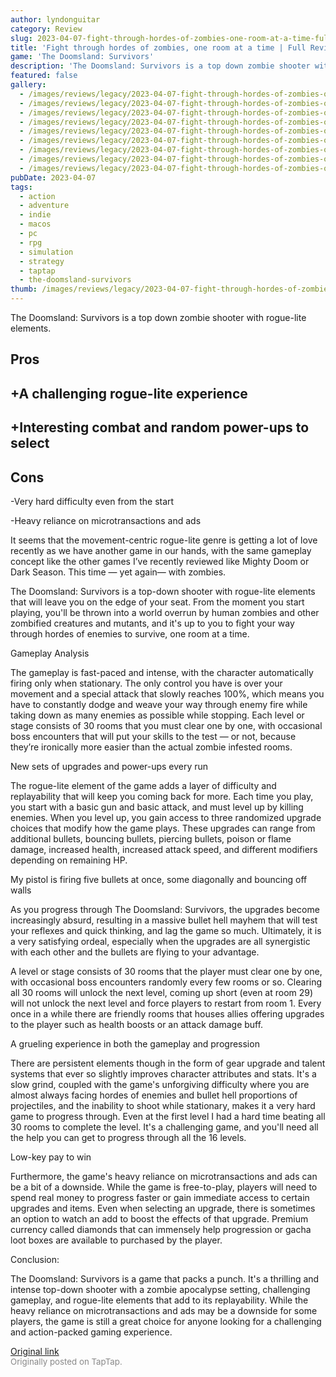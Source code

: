 ```yaml
---
author: lyndonguitar
category: Review
slug: 2023-04-07-fight-through-hordes-of-zombies-one-room-at-a-time-full-review-the-doomsland-survivors
title: 'Fight through hordes of zombies, one room at a time | Full Review - The Doomsland: Survivors'
game: 'The Doomsland: Survivors'
description: 'The Doomsland: Survivors is a top down zombie shooter with rogue-lite elements.'
featured: false
gallery:
  - /images/reviews/legacy/2023-04-07-fight-through-hordes-of-zombies-one-room-at-a-time--full-review---the-doomsland-survivors-0.avif
  - /images/reviews/legacy/2023-04-07-fight-through-hordes-of-zombies-one-room-at-a-time--full-review---the-doomsland-survivors-1.avif
  - /images/reviews/legacy/2023-04-07-fight-through-hordes-of-zombies-one-room-at-a-time--full-review---the-doomsland-survivors-2.avif
  - /images/reviews/legacy/2023-04-07-fight-through-hordes-of-zombies-one-room-at-a-time--full-review---the-doomsland-survivors-3.avif
  - /images/reviews/legacy/2023-04-07-fight-through-hordes-of-zombies-one-room-at-a-time--full-review---the-doomsland-survivors-4.avif
  - /images/reviews/legacy/2023-04-07-fight-through-hordes-of-zombies-one-room-at-a-time--full-review---the-doomsland-survivors-5.avif
  - /images/reviews/legacy/2023-04-07-fight-through-hordes-of-zombies-one-room-at-a-time--full-review---the-doomsland-survivors-6.avif
  - /images/reviews/legacy/2023-04-07-fight-through-hordes-of-zombies-one-room-at-a-time--full-review---the-doomsland-survivors-7.avif
  - /images/reviews/legacy/2023-04-07-fight-through-hordes-of-zombies-one-room-at-a-time--full-review---the-doomsland-survivors-8.avif
pubDate: 2023-04-07
tags:
  - action
  - adventure
  - indie
  - macos
  - pc
  - rpg
  - simulation
  - strategy
  - taptap
  - the-doomsland-survivors
thumb: /images/reviews/legacy/2023-04-07-fight-through-hordes-of-zombies-one-room-at-a-time--full-review---the-doomsland-survivors-0.avif
---
```


The Doomsland: Survivors is a top down zombie shooter with rogue-lite elements.




## Pros



## +A challenging rogue-lite experience


## +Interesting combat and random power-ups to select




## Cons


-Very hard difficulty even from the start

-Heavy reliance on microtransactions and ads

It seems that the movement-centric rogue-lite genre is getting a lot of love recently as we have another game in our hands, with the same gameplay concept like the other games I’ve recently reviewed like Mighty Doom or Dark Season. This time — yet again— with zombies.

The Doomsland: Survivors is a top-down shooter with rogue-lite elements that will leave you on the edge of your seat. From the moment you start playing, you'll be thrown into a world overrun by human zombies and other zombified creatures and mutants, and it's up to you to fight your way through hordes of enemies to survive, one room at a time.

Gameplay Analysis

The gameplay is fast-paced and intense, with the character automatically firing only when stationary. The only control you have is over your movement and a special attack that slowly reaches 100%, which means you have to constantly dodge and weave your way through enemy fire while taking down as many enemies as possible while stopping. Each level or stage consists of 30 rooms that you must clear one by one, with occasional boss encounters that will put your skills to the test  — or not, because they’re ironically more easier than the actual zombie infested rooms.

New sets of upgrades and power-ups every run

The rogue-lite element of the game adds a layer of difficulty and replayability that will keep you coming back for more. Each time you play, you start with a basic gun and basic attack, and must level up by killing enemies. When you level up, you gain access to three randomized upgrade choices that modify how the game plays. These upgrades can range from additional bullets, bouncing bullets, piercing bullets, poison or flame damage, increased health, increased attack speed, and different modifiers depending on remaining HP.

My pistol is firing five bullets at once, some diagonally and bouncing off walls

As you progress through The Doomsland: Survivors, the upgrades become increasingly absurd, resulting in a massive bullet hell mayhem that will test your reflexes and quick thinking, and lag the game so much. Ultimately, it is a very satisfying ordeal, especially when the upgrades are all synergistic with each other and the bullets are flying to your advantage.

A level or stage consists of 30 rooms that the player must clear one by one, with occasional boss encounters randomly every few rooms or so. Clearing all 30 rooms will unlock the next level, coming up short (even at room 29) will not unlock the next level and force players to restart from room 1. Every once in a while there are friendly rooms that houses allies offering upgrades to the player such as health boosts or an attack damage buff.

A grueling experience in both the gameplay and progression

There are persistent elements though in the form of gear upgrade and talent systems that ever so slightly improves character attributes and stats. It's a slow grind, coupled with the game's unforgiving difficulty where you are almost always facing hordes of enemies and bullet hell proportions of projectiles, and the inability to shoot while stationary, makes it a very hard game to progress through. Even at the first level I had a hard time beating all 30 rooms to complete the level. It's a challenging game, and you'll need all the help you can get to progress through all the 16 levels.

Low-key pay to win

Furthermore, the game's heavy reliance on microtransactions and ads can be a bit of a downside. While the game is free-to-play, players will need to spend real money to progress faster or gain immediate access to certain upgrades and items. Even when selecting an upgrade, there is sometimes an option to watch an add to boost the effects of that upgrade. Premium currency called diamonds that can immensely help progression or gacha loot boxes are available to purchased by the player.

Conclusion:

The Doomsland: Survivors is a game that packs a punch. It's a thrilling and intense top-down shooter with a zombie apocalypse setting, challenging gameplay, and rogue-lite elements that add to its replayability. While the heavy reliance on microtransactions and ads may be a downside for some players, the game is still a great choice for anyone looking for a challenging and action-packed gaming experience.

[Original link](https://www.taptap.io/post/5035199)<br><span style="font-size: 0.95em; color: #888;">Originally posted on TapTap.</span>